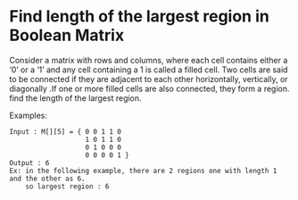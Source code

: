 # Find length of the largest region in Boolean Matrix
Consider a matrix with rows and columns, where each cell contains either a ‘0’ or a ‘1’ and any cell containing a 1 is called a filled cell. Two cells are said to be connected if they are adjacent to each other horizontally, vertically, or diagonally .If one or more filled cells are also connected, they form a region. find the length of the largest region.

Examples:
```
Input : M[][5] = { 0 0 1 1 0
                   1 0 1 1 0
                   0 1 0 0 0
                   0 0 0 0 1 }
Output : 6 
Ex: in the following example, there are 2 regions one with length 1 and the other as 6.
    so largest region : 6
```